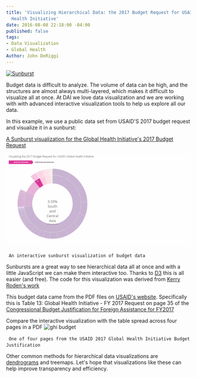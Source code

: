```yaml
---
title: 'Visualizing Hierarchical Data: the 2017 Budget Request for USAID''s Global
  Health Initiative'
date: 2016-08-08 22:18:00 -04:00
published: false
tags:
- Data Visualization
- Global Health
Author: John DeRiggi
---
```


[![Sunburst](/uploads/Capture.PNG-5e5efd.jpg)](https://s3.amazonaws.com/daiblogviz/usaidghi/sunburst.html)

Budget data is difficult to analyze. The volume of data can be high, and the structures are almost always multi-layered, which makes it difficult to visualize all at once. At DAI we love data visualization and we are working with with advanced interactive visualization tools to help us explore all our data.
<!--more-->
In this example, we use a public data set from USAID'S 2017 budget request and visualize it in a sunburst:

[A Sunburst visualization for the Global Health Initiative's 2017 Budget Request ](https://s3.amazonaws.com/daiblogviz/usaidghi/sunburst.html)

[![animated sunburst](/uploads/sunburstgiffy.gif)](https://s3.amazonaws.com/daiblogviz/usaidghi/sunburst.html)

``` An interactive sunburst visualization of budget data```

Sunbursts are a great way to see hierarchical data all at once and with a little JavaScript we can make them interactive too. Thanks to [D3](https://d3js.org/) this is all easier (and free). The code for this visualization was derived from [Kerry Roden's work](https://bl.ocks.org/kerryrodden/7090426)

This budget data came from the PDF files on [USAID's website](https://www.usaid.gov/results-and-data/budget-spending). Specifically this is Table 13: Global Health Initiative - FY 2017 Request on page 35 of the [Congressional Budget Justification for Foreign Assistance for FY2017](http://www.state.gov/documents/organization/252735.pdf)

Compare the interactive visualization with the table spread across four pages in a PDF
![ghi budget](/uploads/page_one_budget.PNG)

``` One of four pages from the USAID 2017 Global Health Initiative Budget Justification```
 
Other common methods for hierarchical data visualizations are [dendrograms](http://dai-global-digital.com/data-mining-and-the-human-development-index.html) and treemaps. Let's hope that visualizations like these can help improve transparency and efficiency.    